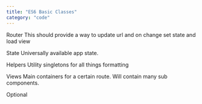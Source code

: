 ```yaml
---
title: "ES6 Basic Classes"
category: "code"
---
```


Router
This should provide a way to update url and on change set state and load view

State
Universally available app state.

Helpers
Utility singletons for all things formatting

Views
Main containers for a certain route.  Will contain many sub components.

Optional
